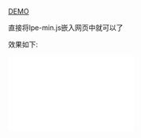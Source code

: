 
[DEMO](https://blog.staticonst.com/Javascript-Click-Effect/index.html)

直接将lpe-min.js嵌入网页中就可以了

效果如下:

![pic](./click-js.gif)